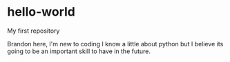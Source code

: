 # hello-world
My first repository

Brandon here, I'm new to coding I know a little about python but I believe its going to be an important skill to have in the future.
